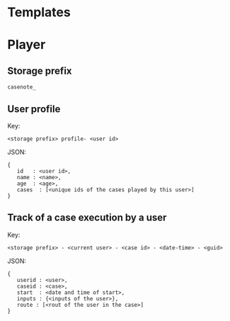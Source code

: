 # Templates

# Player

## Storage prefix
```
casenote_
```

## User profile
Key:
```
<storage prefix> profile- <user id>
```
JSON:
```
{
   id   : <user id>,
   name : <name>,
   age  : <age>,
   cases  : [<unique ids of the cases played by this user>]
}
```

## Track of a case execution by a user
Key:
```
<storage prefix> - <current user> - <case id> - <date-time> - <guid>
```
JSON:
```
{
   userid : <user>,
   caseid : <case>,
   start  : <date and time of start>,
   inputs : {<inputs of the user>},
   route : [<rout of the user in the case>]
}
```
